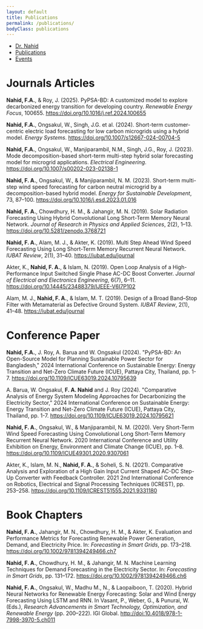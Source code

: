 ```yaml
---
layout: default
title: Publications
permalink: /publications/
bodyClass: publications
---
```



<!-- TOP NAVIGATION BAR -->
<nav class="top-nav">
  <ul>
    <li><a href="/">Dr. Nahid</a></li>
    <li><a href="/publications/">Publications</a></li>
    <li><a href="/events/">Events</a></li>
  </ul>
</nav>


<h1> Journals Articles </h1>

<p><strong>Nahid, F.A.</strong>, & Roy, J. (2025). PyPSA-BD: A customized model to explore decarbonized energy transition for developing country. <em>Renewable Energy Focus</em>, 100655. <a href="https://doi.org/10.1016/j.ref.2024.100655" target="_blank">https://doi.org/10.1016/j.ref.2024.100655</a></p>

<p><strong>Nahid, F.A.</strong>, Ongsakul, W., Singh, J.G. et al. (2024). Short-term customer-centric electric load forecasting for low carbon microgrids using a hybrid model. <em>Energy Systems</em>. <a href="https://doi.org/10.1007/s12667-024-00704-5" target="_blank">https://doi.org/10.1007/s12667-024-00704-5</a></p>

<p><strong>Nahid, F.A.</strong>, Ongsakul, W., Manjiparambil, N.M., Singh, J.G., Roy, J. (2023). Mode decomposition-based short-term multi-step hybrid solar forecasting model for microgrid applications. <em>Electrical Engineering</em>. <a href="https://doi.org/10.1007/s00202-023-02138-1" target="_blank">https://doi.org/10.1007/s00202-023-02138-1</a></p>

<p><strong>Nahid, F. A.</strong>, Ongsakul, W., & Manjiparambil, N. M. (2023). Short-term multi-step wind speed forecasting for carbon neutral microgrid by a decomposition-based hybrid model. <em>Energy for Sustainable Development</em>, 73, 87–100. <a href="https://doi.org/10.1016/j.esd.2023.01.016" target="_blank">https://doi.org/10.1016/j.esd.2023.01.016</a></p>

<p><strong>Nahid, F. A.</strong>, Chowdhury, H. M., & Jahangir, M. N. (2019). Solar Radiation Forecasting Using Hybrid Convolutional Long Short-Term Memory Neural Network. <em>Journal of Research in Physics and Applied Sciences</em>, 2(2), 1–13. <a href="https://doi.org/10.5281/zenodo.3768721" target="_blank">https://doi.org/10.5281/zenodo.3768721</a></p>

<p><strong>Nahid, F. A.</strong>, Alam, M. J., & Akter, K. (2019). Multi Step Ahead Wind Speed Forecasting Using Long Short-Term Memory Recurrent Neural Network. <em>IUBAT Review</em>, 2(1), 31–40. <a href="https://iubat.edu/journal" target="_blank">https://iubat.edu/journal</a></p>

<p>Akter, K., <strong>Nahid, F. A.</strong>, & Islam, N. (2019). Open Loop Analysis of a High-Performance Input Switched Single Phase AC-DC Boost Converter. <em>Journal of Electrical and Electronics Engineering</em>, 6(7), 6–11. <a href="https://doi.org/10.14445/23488379/IJEEE-V6I7P102" target="_blank">https://doi.org/10.14445/23488379/IJEEE-V6I7P102</a></p>

<p>Alam, M. J., <strong>Nahid, F. A.</strong>, & Islam, M. T. (2019). Design of a Broad Band–Stop Filter with Metamaterial as Defective Ground System. <em>IUBAT Review</em>, 2(1), 41–48. <a href="https://iubat.edu/journal" target="_blank">https://iubat.edu/journal</a></p>



<h1> Conference Paper </h1>

<p><strong>Nahid, F.A.</strong>, J. Roy, A. Barua and W. Ongsakul (2024). "PyPSA-BD: An Open-Source Model for Planning Sustainable Power Sector for Bangladesh," 2024 International Conference on Sustainable Energy: Energy Transition and Net-Zero Climate Future (ICUE), Pattaya City, Thailand, pp. 1-7. <a href="https://doi.org/10.1109/ICUE63019.2024.10795639" target="_blank">https://doi.org/10.1109/ICUE63019.2024.10795639</a></p>

<p> A. Barua, W. Ongsakul, <strong>F. A. Nahid</strong> and J. Roy (2024). "Comparative Analysis of Energy System Modeling Approaches for Decarbonizing the Electricity Sector," 2024 International Conference on Sustainable Energy: Energy Transition and Net-Zero Climate Future (ICUE), Pattaya City, Thailand, pp. 1-7. <a href="https://doi.org/10.1109/ICUE63019.2024.10795621" target="_blank">https://doi.org/10.1109/ICUE63019.2024.10795621</a></p>

<p><strong>Nahid, F. A.</strong>, Ongsakul, W., & Manjiparambil, N. M. (2020). Very Short-Term Wind Speed Forecasting Using Convolutional Long Short-Term Memory Recurrent Neural Network. 2020 International Conference and Utility Exhibition on Energy, Environment and Climate Change (ICUE), pp. 1–8. <a href="https://doi.org/10.1109/ICUE49301.2020.9307061" target="_blank">https://doi.org/10.1109/ICUE49301.2020.9307061</a></p>

<p>Akter, K., Islam, M. N., <strong>Nahid, F. A.</strong>, & Soheli, S. N. (2021). Comparative Analysis and Exploration of a High Gain Input Current Shaped AC-DC Step-Up Converter with Feedback Controller. 2021 2nd International Conference on Robotics, Electrical and Signal Processing Techniques (ICREST), pp. 253–258. <a href="https://doi.org/10.1109/ICREST51555.2021.9331180" target="_blank">https://doi.org/10.1109/ICREST51555.2021.9331180</a></p>

<h1> Book Chapters </h1>

<p><strong>Nahid, F. A.</strong>, Jahangir, M. N., Chowdhury, H. M., & Akter, K. Evaluation and Performance Metrics for Forecasting Renewable Power Generation, Demand, and Electricity Price. In: <em>Forecasting in Smart Grids</em>, pp. 173–218. <a href="https://doi.org/10.1002/9781394249466.ch7" target="_blank">https://doi.org/10.1002/9781394249466.ch7</a></p>

<p><strong>Nahid, F. A.</strong>, Chowdhury, H. M., & Jahangir, M. N. Machine Learning Techniques for Demand Forecasting in the Electricity Sector. In: <em>Forecasting in Smart Grids</em>, pp. 131–172. <a href="https://doi.org/10.1002/9781394249466.ch6" target="_blank">https://doi.org/10.1002/9781394249466.ch6</a></p>

<p><strong>Nahid, F. A.</strong>, Ongsakul, W., Madhu M., N., & Laopaiboon, T. (2020). Hybrid Neural Networks for Renewable Energy Forecasting: Solar and Wind Energy Forecasting Using LSTM and RNN. In Vasant, P., Weber, G., & Punurai, W. (Eds.), <em>Research Advancements in Smart Technology, Optimization, and Renewable Energy</em> (pp. 200–222). IGI Global. <a href="http://doi:10.4018/978-1-7998-3970-5.ch011" target="_blank">http://doi:10.4018/978-1-7998-3970-5.ch011</a></p>
